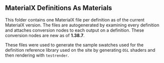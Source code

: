 ## MaterialX Definitions As Materials

This folder contains one MaterialX file per definition as of the current MaterialX version. 
The files are autogenerated by examining every definition and attaches conversion nodes to each output on a definition.
These conversion nodes are new as of **1.38.7**.

These files were used to generate the sample swatches used for the definition reference library used on the site
by generating `OSL` shaders and then rendering with `testrender`.
